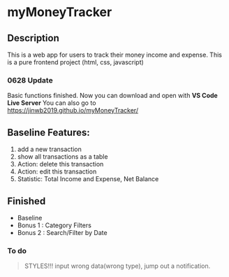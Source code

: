 # myMoneyTracker

## Description
This is a web app for users to track their money income and expense.
This is a pure frontend project (html, css, javascript)

### 0628 Update
Basic functions finished.
Now you can download and open with **VS Code Live Server**
You can also go to https://jinwb2019.github.io/myMoneyTracker/

## Baseline Features:
1. add a new transaction
2. show all transactions as a table
3. Action: delete this transaction
4. Action: edit this transaction
5. Statistic: Total Income and Expense, Net Balance

## Finished
* Baseline
* Bonus 1 : Category Filters
* Bonus 2 : Search/Filter by Date

### To do
> STYLES!!!
> input wrong data(wrong type), jump out a notification.
